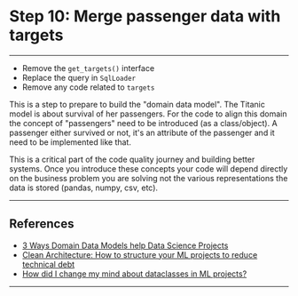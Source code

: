# Step 10: Merge passenger data with targets
***

- Remove the `get_targets()` interface
- Replace the query in `SqlLoader`
- Remove any code related to `targets`

This is a step to prepare to build the "domain data model". The Titanic model is about survival of her passengers. For the code to align this domain the concept of "passengers" need to be introduced (as a class/object). A passenger either survived or not, it's an attribute of the passenger and it need to be implemented like that.

This is a critical part of the code quality journey and building better systems. Once you introduce these concepts your code will depend directly on the business problem you are solving not the various representations the data is stored (pandas, numpy, csv, etc).
***

## References
- [3 Ways Domain Data Models help Data Science Projects](https://laszlo.substack.com/p/3-ways-domain-data-models-help-data)
- [Clean Architecture: How to structure your ML projects to reduce technical debt](https://laszlo.substack.com/p/slides-for-my-talk-at-pydata-london)
- [How did I change my mind about dataclasses in ML projects?](https://laszlo.substack.com/p/how-did-i-change-my-mind-about-dataclasses)
***